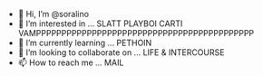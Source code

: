- 👋 Hi, I’m @soralino
- 👀 I’m interested in ... SLATT PLAYBOI CARTI VAMPPPPPPPPPPPPPPPPPPPPPPPPPPPPPPPPPPPPPPPPPPP
- 🌱 I’m currently learning ... PETHOIN
- 💞️ I’m looking to collaborate on ... LIFE & INTERCOURSE
- 📫 How to reach me ... MAIL

<!---
soralino/soralino is a ✨ special ✨ repository because its `README.md` (this file) appears on your GitHub profile.
You can click the Preview link to take a look at your changes.
--->
